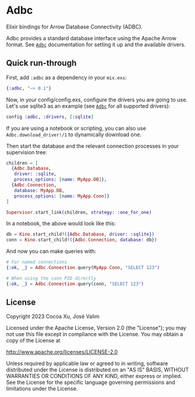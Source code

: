 # Adbc

Elixir bindings for Arrow Database Connectivity (ADBC).

Adbc provides a standard database interface using the
Apache Arrow format. See [`Adbc`](https://hexdocs.pm/adbc/Adbc.html)
documentation for setting it up and the available drivers.

## Quick run-through

First, add `:adbc` as a dependency in your `mix.exs`:

```elixir
{:adbc, "~> 0.1"}
```

Now, in your config/config.exs, configure the drivers you
are going to use. Let's use sqlite3 as an example
(see [`Adbc`](https://hexdocs.pm/adbc/Adbc.html) for all
supported drivers):

```elixir
config :adbc, :drivers, [:sqlite]
```

If you are using a notebook or scripting, you can also use
`Adbc.download_driver!/1` to dynamically download one.

Then start the database and the relevant connection processes
in your supervision tree:

```elixir
children = [
  {Adbc.Database,
   driver: :sqlite,
   process_options: [name: MyApp.DB]},
  {Adbc.Connection,
   database: MyApp.DB,
   process_options: [name: MyApp.Conn]}
]

Supervisor.start_link(children, strategy: :one_for_one)
```

In a notebook, the above would look like this:

```elixir
db = Kino.start_child!({Adbc.Database, driver: :sqlite})
conn = Kino.start_child!({Adbc.Connection, database: db})
```

And now you can make queries with:

```elixir
# For named connections
{:ok, _} = Adbc.Connection.query(MyApp.Conn, "SELECT 123")

# When using the conn PID directly
{:ok, _} = Adbc.Connection.query(conn, "SELECT 123")
```

## License

Copyright 2023 Cocoa Xu, José Valim

Licensed under the Apache License, Version 2.0 (the "License");
you may not use this file except in compliance with the License.
You may obtain a copy of the License at

   http://www.apache.org/licenses/LICENSE-2.0

Unless required by applicable law or agreed to in writing, software
distributed under the License is distributed on an "AS IS" BASIS,
WITHOUT WARRANTIES OR CONDITIONS OF ANY KIND, either express or implied.
See the License for the specific language governing permissions and
limitations under the License.

